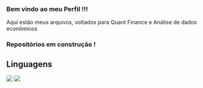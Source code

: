 ###  Bem vindo ao meu Perfil !!!

Aqui estão meus arquivos, voltados para Quant Finance e Análise de dados econômicos

### Repositórios em construção !

## Linguagens
<img src="https://img.shields.io/badge/R-studio-blue" /> <img src="https://img.shields.io/badge/python-%233776AB.svg?&style=flat-square&logo=python&logoColor=white" /> 





